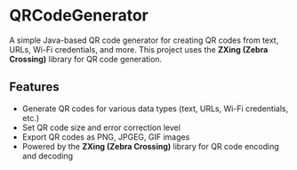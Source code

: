 # QRCodeGenerator

A simple Java-based QR code generator for creating QR codes from text, URLs, Wi-Fi credentials, and more. This project uses the **ZXing (Zebra Crossing)** library for QR code generation.

## Features
- Generate QR codes for various data types (text, URLs, Wi-Fi credentials, etc.)
- Set QR code size and error correction level
- Export QR codes as PNG, JPGEG, GIF images
- Powered by the **ZXing (Zebra Crossing)** library for QR code encoding and decoding
